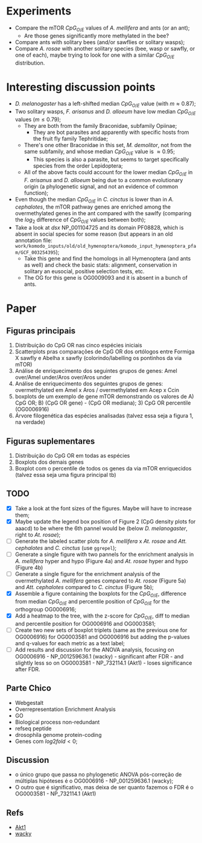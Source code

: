 # Experiments
- Compare the mTOR $CpG_{O/E}$ values of *A. mellifera* and ants (or an ant);
	- Are those genes significantly more methylated in the bee?
- Compare ants with solitary bees (and/or sawflies or solitary wasps);
- Compare *A. rosae* with another solitary species (bee, wasp or sawfly, or one of each), maybe trying to look for one with a similar $CpG_{O/E}$ distribution.

# Interesting discussion points
- *D. melanogaster* has a left-shifted median $CpG_{O/E}$ value (with $m \approx 0.87$);
- Two solitary wasps, *F. arisanus* and *D. alloeum* have low median $CpG_{O/E}$ values ($m \le 0.79$);
	- They are both from the family Braconidae, subfamily Opiinae;
		- They are bot parasites and apparently with specific hosts from the fruit fly family Tephritidae;
	- There's one other Braconidae in this set, *M. demolitor*, not from the same subfamily, and whose median $CpG_{O/E}$ value is $\approx 0.95$;
		- This species is also a parasite, but seems to target specifically species from the order Lepidoptera;
	- All of the above facts could account for the lower median $CpG_{O/E}$ in *F. arisanus* and *D. alloeum* being due to a common evolutionary origin (a phylogenetic signal, and not an evidence of common function);
- Even though the median $CpG_{O/E}$ in *C. cinctus* is lower than in *A. cephalotes*, the mTOR pathway genes are enriched among the overmethylated genes in the ant compared with the sawlfy (comparing the $log_2$ difference of $CpG_{O/E}$ values between both);
- Take a look at *dsx* NP_001104725 and its domain PF08828, which is absent in social species for some reason (but appears in an old annotation file: `work/komodo_inputs/old/old_hymenoptera/komodo_input_hymenoptera_pfam/GCF_003254395`);
	- Take this gene and find the homologs in all Hymenoptera (and ants as well) and check the basic stats: alignment, conservation in solitary an eusocial, positive selection tests, etc.
	- The OG for this gene is OG0009093 and it is absent in a bunch of ants.

# Paper
## Figuras principais
1. Distribuição do CpG OR nas cinco espécies iniciais
2. Scatterplots pras comparações de CpG OR dos ortólogos entre Formiga X sawfly e Abelha x sawfly (colorindo/labelling os pontinhos da via mTOR)
3. Análise de enriquecimento dos seguintes grupos de genes: Amel over/Amel under/Aros over/Aros under
4. Análise de enriquecimento dos seguintes grupos de genes: overmethylated em Amel x Aros / overmethylated em Acep x Ccin
5. boxplots de um exemplo de gene mTOR demonstrando os valores de A) CpG OR; B) (CpG OR gene) - (CpG OR mediana); 3) CpG OR percentile (OG0006916)
6. Árvore filogenética das espécies analisadas (talvez essa seja a figura 1, na verdade)
## Figuras suplementares
1. Distribuição do CpG OR em todas as espécies
2. Boxplots dos demais genes
3. Boxplot com o percentile de todos os genes da via mTOR enriquecidos (talvez essa seja uma figura principal tb)

## TODO
- [x] Take a look at the font sizes of the figures. Maybe will have to increase them;
- [x]  Maybe update the legend box position of Figure 2 (CpG density plots for aaacd) to be where the 6th pannel would be (below *D. melanogaster*, right to *At. rosae*);
- [ ] Generate the labeled scatter plots for *A. mellifera* x *At. rosae* and *Att. cephalotes* and *C. cinctus* (use `ggrepel`);
- [ ] Generate a single figure with two pannels for the enrichment analysis in *A. mellifera* hyper and hypo (Figure 4a) and *At. rosae* hyper and hypo (Figure 4b) 
- [ ] Generate a single figure for the enrichment analysis of the overmethylated *A. mellifera* genes compared to *At. rosae* (Figure 5a) and *Att. cephalotes* compared to *C. cinctus* (Figure 5b);
- [x] Assemble a figure containing the boxplots for the $CpG_{O/E}$, difference from median $CpG_{O/E}$ and percentile position of $CpG_{O/E}$ for the orthogroup OG0006916;
- [x] Add a heatmap to the tree, with the z-score for $CpG_{O/E}$, diff to median and percentile position for OG0006916 and OG0003581;
- [ ] Create two new sets of boxplot triplets (same as the previous one for OG0006916) for OG0003581 and OG0006916 but adding the p-values and q-values for each metric as a text label;
- [ ] Add results and discussion for the ANOVA analysis, focusing on OG0006916 - NP_001259636.1 (wacky) - significant after FDR - and slightly less so on OG0003581 - NP_732114.1 (Akt1) - loses significance after FDR.

## Parte Chico
- Webgestalt
- Overrepresentation Enrichment Analysis
- GO
- Biological process non-redundant
- refseq peptide
- drosophila genome protein-coding
- Genes com $log2fold < 0$;

## Discussion
- o único grupo que passa no phylogenetic ANOVA pós-correção de múltiplas hipóteses é o OG0006916 - NP_001259636.1 (wacky);
- O outro que é significativo, mas deixa de ser quanto fazemos o FDR é o OG0003581 - NP_732114.1 (Akt1)

## Refs
- [Akt1](https://www.nature.com/articles/srep18794)
- [wacky](https://pubmed.ncbi.nlm.nih.gov/26757981/)
